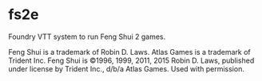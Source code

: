 # fs2e

Foundry VTT system to run Feng Shui 2 games.

Feng Shui is a trademark of Robin D. Laws. Atlas Games is a trademark of Trident Inc. Feng Shui is ©1996, 1999, 2011, 2015 Robin D. Laws, published under license by Trident Inc., d/b/a Atlas Games. Used with permission.